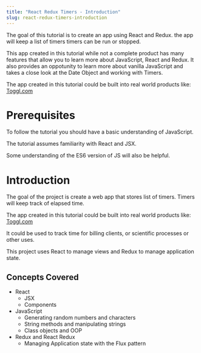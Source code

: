 ```yaml
---
title: "React Redux Timers - Introduction"
slug: react-redux-timers-introduction
---
```


The goal of this tutorial is to create an app using React and Redux. 
the app will keep a list of timers timers can be run or stopped. 

This app created in this tutorial while not a complete product has 
many features that allow you to learn more about JavaScript, React
and Redux. It also provides an oppotunity to learn more about 
vanilla JavaScript and takes a close look at the Date Object and 
working with Timers. 

The app created in this tutorial could be built into real world 
products like: [Toggl.com](http://toggl.com)

# Prerequisites 

To follow the tutorial you should have a basic understanding of JavaScript. 

The tutorial assumes familiarity with React and JSX. 

Some understanding of the ES6 version of JS will also be helpful. 

# Introduction 

The goal of the project is create a web app that stores list of timers. 
Timers will keep track of elapsed time. 

The app created in this tutorial could be built into real world 
products like: [Toggl.com](http://toggl.com)

It could be used to track time for billing clients, or scientific 
processes or other uses. 

This project uses React to manage views and Redux to manage 
application state. 

## Concepts Covered

- React
  - JSX
  - Components
- JavaScript
  - Generating random numbers and characters
  - String methods and manipulating strings
  - Class objects and OOP
- Redux and React Redux
  - Managing Application state with the Flux pattern

